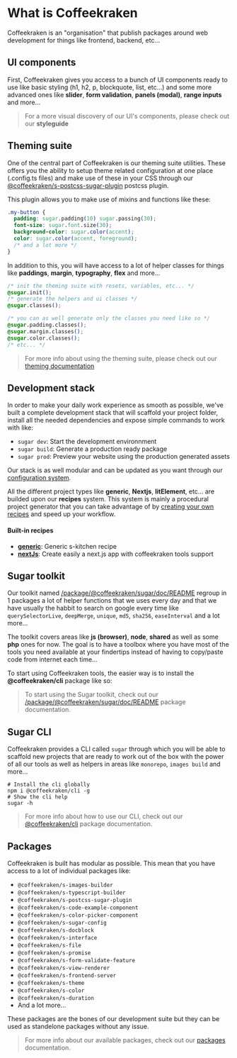 <!-- This file has been generated using
     the "@coffeekraken/s-markdown-builder" package.
     !!! Do not edit it directly... -->


<!-- body -->
<!--
/**
* @name            Overview
* @namespace       doc
* @type            Markdown
* @platform        md
* @status          stable
* @menu            Documentation / Get Started           /doc/get-started/overview
*
* @since           2.0.0
* @author    Olivier Bossel <olivier.bossel@gmail.com> (https://coffeekraken.io)
*/
-->

# What is Coffeekraken

Coffeekraken is an "organisation" that publish packages around web development for things like frontend, backend, etc...

## UI components

First, Coffeekraken gives you access to a bunch of UI components ready to use like basic styling (h1, h2, p, blockquote, list, etc...) and some more advanced ones like **slider**, **form validation**, **panels (modal)**, **range inputs** and more...


> For a more visual discovery of our UI's components, please check out our **styleguide**

## Theming suite

One of the central part of Coffeekraken is our theming suite utilities. These offers you the ability to setup theme related configuration at one place (.config.ts files) and make use of these in your CSS through our [@coffeekraken/s-postcss-sugar-plugin](https://www.npmjs.com/package/@coffeekraken/s-postcss-sugar-plugin) postcss plugin.

This plugin allows you to make use of mixins and functions like these:

```css
.my-button {
  padding: sugar.padding(10) sugar.passing(30);
  font-size: sugar.font.size(30);
  background-color: sugar.color(accent);
  color: sugar.color(accent, foreground);
  /* and a lot more */
}

```

In addition to this, you will have access to a lot of helper classes for things like **paddings**, **margin**, **typography**, **flex** and more...

```css
/* init the theming suite with resets, variables, etc... */
@sugar.init();
/* generate the helpers and ui classes */
@sugar.classes();

/* you can as well generate only the classes you need like so */
@sugar.padding.classes();
@sugar.margin.classes();
@sugar.color.classes();
/* etc... */

```

> For more info about using the theming suite, please check out our [theming documentation](/doc/css/theming)

## Development stack

In order to make your daily work experience as smooth as possible, we've built a complete development stack that will scaffold your project folder, install all the needed dependencies and expose simple commands to work with like:

- `sugar dev`: Start the development environnment
- `sugar build`: Generate a production ready package
- `sugar prod`: Preview your website using the production generated assets

Our stack is as well modular and can be updated as you want through our [configuration system](/doc/config/overview).

All the different project types like **generic**, **Nextjs**, **litElement**, etc... are builded upon our **recipes** system. This system is mainly a procedural project generator that you can take advantage of by [creating your own recipes](/doc/recipes/what-are-recipes) and speed up your workflow.

#### Built-in recipes

-   [**generic**](/doc/recipes/built-in/generic): Generic s-kitchen recipe
-   [**nextJs**](/doc/recipes/built-in/nextJs): Create easily a next.js app with coffeekraken tools support

## Sugar toolkit

Our toolkit named [/package/@coffeekraken/sugar/doc/README](Sugar) regroup in 1 packages a lot of helper functions that we uses every day and that we have usually the habbit to search on google every time like `querySelectorLive`, `deepMerge`, `unique`, `md5`, `sha256`, `easeInterval` and a lot more...

The toolkit covers areas like **js (browser)**, **node**, **shared** as well as some **php** ones for now.
The goal is to have a toolbox where you have most of the tools you need available at your findertips instead of having to copy/paste code from internet each time...

To start using Coffeekraken tools, the easier way is to install the **@coffeekraken/cli** package like so:

> To start using the Sugar toolkit, check out our [/package/@coffeekraken/sugar/doc/README](@coffeekraken/sugar) package documentation.

## Sugar CLI

Coffeekraken provides a CLI called `sugar` through which you will be able to scaffold new projects that are ready to work out of the box with the power of all our tools as well as helpers in areas like `monorepo`, `images build` and more...

```shell
# Install the cli globally
npm i @coffeekraken/cli -g
# Show the cli help
sugar -h

```

> For more info about how to use our CLI, check out our [@coffeekraken/cli](/package/@coffeekraken/cli/doc/README) package documentation.

## Packages

Coffeekraken is built has modular as possible. This mean that you have access to a lot of individual packages like:

- `@coffeekraken/s-images-builder`
- `@coffeekraken/s-typescript-builder`
- `@coffeekraken/s-postcss-sugar-plugin`
- `@coffeekraken/s-code-example-component`
- `@coffeekraken/s-color-picker-component`
- `@coffeekraken/s-sugar-config`
- `@coffeekraken/s-docblock`
- `@coffeekraken/s-interface`
- `@coffeekraken/s-file`
- `@coffeekraken/s-promise`
- `@coffeekraken/s-form-validate-feature`
- `@coffeekraken/s-view-renderer`
- `@coffeekraken/s-frontend-server`
- `@coffeekraken/s-theme`
- `@coffeekraken/s-color`
- `@coffeekraken/s-duration`
- And a lot more...

These packages are the bones of our development suite but they can be used as standelone packages without any issue.

> For more info about our available packages, check out our [packages](/package/@coffeekraken/sugar/doc/readme) documentation.

